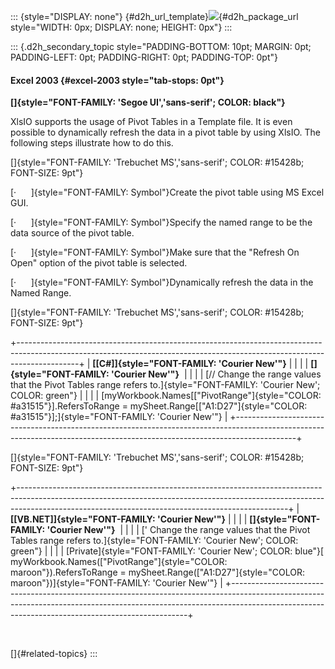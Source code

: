 ::: {style="DISPLAY: none"}
[](ms-xhelp:///?Id=d2h_url_template){#d2h_url_template}![](!package_url!){#d2h_package_url style="WIDTH: 0px; DISPLAY: none; HEIGHT: 0px"}
:::

::: {.d2h_secondary_topic style="PADDING-BOTTOM: 10pt; MARGIN: 0pt; PADDING-LEFT: 0pt; PADDING-RIGHT: 0pt; PADDING-TOP: 0pt"}
#### Excel 2003 {#excel-2003 style="tab-stops: 0pt"}

**[]{style="FONT-FAMILY: 'Segoe UI','sans-serif'; COLOR: black"}** 

XlsIO supports the usage of Pivot Tables in a Template file. It is even possible to dynamically refresh the data in a pivot table by using XlsIO. The following steps illustrate how to do this.

[]{style="FONT-FAMILY: 'Trebuchet MS','sans-serif'; COLOR: #15428b; FONT-SIZE: 9pt"} 

[·      ]{style="FONT-FAMILY: Symbol"}Create the pivot table using MS Excel GUI.

[·      ]{style="FONT-FAMILY: Symbol"}Specify the named range to be the data source of the pivot table.

[·      ]{style="FONT-FAMILY: Symbol"}Make sure that the \"Refresh On Open\" option of the pivot table is selected.

[·      ]{style="FONT-FAMILY: Symbol"}Dynamically refresh the data in the Named Range.

[]{style="FONT-FAMILY: 'Trebuchet MS','sans-serif'; COLOR: #15428b; FONT-SIZE: 9pt"} 

+---------------------------------------------------------------------------------------------------------------------------------------------------------------------------+
| **[\[C#\]]{style="FONT-FAMILY: 'Courier New'"}**                                                                                                                          |
|                                                                                                                                                                           |
| **[]{style="FONT-FAMILY: 'Courier New'"}**                                                                                                                                |
|                                                                                                                                                                           |
| [// Change the range values that the Pivot Tables range refers to.]{style="FONT-FAMILY: 'Courier New'; COLOR: green"}                                                     |
|                                                                                                                                                                           |
| [myWorkbook.Names\[[\"PivotRange\"]{style="COLOR: #a31515"}\].RefersToRange = mySheet.Range\[[\"A1:D27\"]{style="COLOR: #a31515"}\];]{style="FONT-FAMILY: 'Courier New'"} |
+---------------------------------------------------------------------------------------------------------------------------------------------------------------------------+

[]{style="FONT-FAMILY: 'Trebuchet MS','sans-serif'; COLOR: #15428b; FONT-SIZE: 9pt"} 

+-------------------------------------------------------------------------------------------------------------------------------------------------------------------------------------------------------------------------------+
| **[\[VB.NET\]]{style="FONT-FAMILY: 'Courier New'"}**                                                                                                                                                                          |
|                                                                                                                                                                                                                               |
| **[]{style="FONT-FAMILY: 'Courier New'"}**                                                                                                                                                                                    |
|                                                                                                                                                                                                                               |
| [\' Change the range values that the Pivot Tables range refers to.]{style="FONT-FAMILY: 'Courier New'; COLOR: green"}                                                                                                         |
|                                                                                                                                                                                                                               |
| [Private]{style="FONT-FAMILY: 'Courier New'; COLOR: blue"}[ myWorkbook.Names([\"PivotRange\"]{style="COLOR: maroon"}).RefersToRange = mySheet.Range([\"A1:D27\"]{style="COLOR: maroon"})]{style="FONT-FAMILY: 'Courier New'"} |
+-------------------------------------------------------------------------------------------------------------------------------------------------------------------------------------------------------------------------------+

 

[]{#related-topics}
:::
